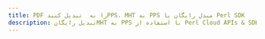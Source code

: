 ---title: PDF را به  تبدیل کنیدPPS، MHT به PPS مبدل رایگان یا Perl SDKdescription: تبدیل رایگانMHT به PPS با استفاده از Perl Cloud APIs & SDK همچنین اسناد PDF را در Cloud ایجاد، ویرایش و رندر کنید.---